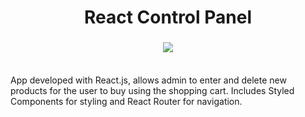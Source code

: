 
<h1 align="center">React Control Panel</h1>

<h3 align="center">
  <img src="https://i.imgur.com/dEZZhph.png"><br>
  <br>
</h3> 

App developed with React.js, allows admin to enter and delete new products for the user to buy using the shopping cart.
Includes Styled Components for styling and React Router for navigation.
